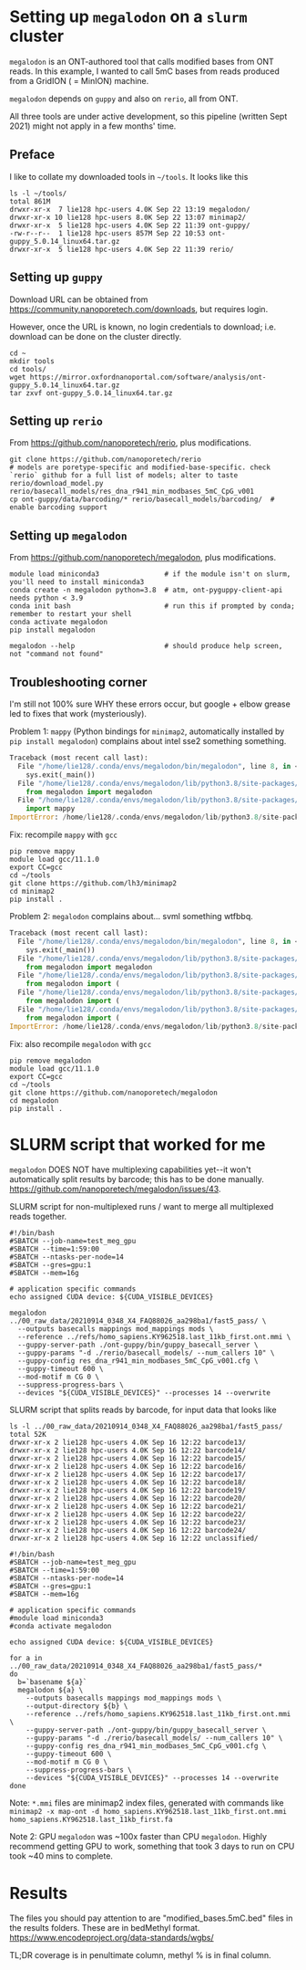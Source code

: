 # Setting up `megalodon` on a `slurm` cluster #

`megalodon` is an ONT-authored tool that calls modified bases from ONT reads. In this example, I wanted to call 5mC bases from reads produced from a GridION ( = MinION) machine.

`megalodon` depends on `guppy` and also on `rerio`, all from ONT.

All three tools are under active development, so this pipeline (written Sept 2021) might not apply in a few months' time.

## Preface ##

I like to collate my downloaded tools in `~/tools`. It looks like this

```shell
ls -l ~/tools/
total 861M
drwxr-xr-x  7 lie128 hpc-users 4.0K Sep 22 13:19 megalodon/
drwxr-xr-x 10 lie128 hpc-users 8.0K Sep 22 13:07 minimap2/
drwxr-xr-x  5 lie128 hpc-users 4.0K Sep 22 11:39 ont-guppy/
-rw-r--r--  1 lie128 hpc-users 857M Sep 22 10:53 ont-guppy_5.0.14_linux64.tar.gz
drwxr-xr-x  5 lie128 hpc-users 4.0K Sep 22 11:39 rerio/
```

## Setting up `guppy` ##

Download URL can be obtained from https://community.nanoporetech.com/downloads, but requires login.

However,  once the URL is known, no login credentials to download; i.e. download can be done on the cluster directly.

```shell
cd ~
mkdir tools
cd tools/
wget https://mirror.oxfordnanoportal.com/software/analysis/ont-guppy_5.0.14_linux64.tar.gz
tar zxvf ont-guppy_5.0.14_linux64.tar.gz
```

## Setting up `rerio` ##

From https://github.com/nanoporetech/rerio, plus modifications.

```shell
git clone https://github.com/nanoporetech/rerio
# models are poretype-specific and modified-base-specific. check `rerio` github for a full list of models; alter to taste
rerio/download_model.py rerio/basecall_models/res_dna_r941_min_modbases_5mC_CpG_v001
cp ont-guppy/data/barcoding/* rerio/basecall_models/barcoding/  # enable barcoding support
```

## Setting up `megalodon` ##

From https://github.com/nanoporetech/megalodon, plus modifications.

```shell
module load miniconda3                # if the module isn't on slurm, you'll need to install miniconda3
conda create -n megalodon python=3.8  # atm, ont-pyguppy-client-api needs python < 3.9
conda init bash                       # run this if prompted by conda; remember to restart your shell
conda activate megalodon
pip install megalodon

megalodon --help                      # should produce help screen, not "command not found"
```

## Troubleshooting corner ##

I'm still not 100% sure WHY these errors occur, but google + elbow grease led to fixes that work (mysteriously).

Problem 1: `mappy` (Python bindings for `minimap2`, automatically installed by `pip install megalodon`) complains about intel sse2 something something.

```py
Traceback (most recent call last):
  File "/home/lie128/.conda/envs/megalodon/bin/megalodon", line 8, in <module>
    sys.exit(_main())
  File "/home/lie128/.conda/envs/megalodon/lib/python3.8/site-packages/megalodon/__main__.py", line 689, in _main
    from megalodon import megalodon
  File "/home/lie128/.conda/envs/megalodon/lib/python3.8/site-packages/megalodon/megalodon.py", line 11, in <module>
    import mappy
ImportError: /home/lie128/.conda/envs/megalodon/lib/python3.8/site-packages/mappy.cpython-38-x86_64-linux-gnu.so: undefined symbol: __intel_sse2_strcpy
```

Fix: recompile `mappy` with `gcc`

```shell
pip remove mappy
module load gcc/11.1.0
export CC=gcc
cd ~/tools
git clone https://github.com/lh3/minimap2
cd minimap2
pip install .
```

Problem 2: `megalodon` complains about... svml something wtfbbq.

```py
Traceback (most recent call last):
  File "/home/lie128/.conda/envs/megalodon/bin/megalodon", line 8, in <module>
    sys.exit(_main())
  File "/home/lie128/.conda/envs/megalodon/lib/python3.8/site-packages/megalodon/__main__.py", line 689, in _main
    from megalodon import megalodon
  File "/home/lie128/.conda/envs/megalodon/lib/python3.8/site-packages/megalodon/megalodon.py", line 15, in <module>
    from megalodon import (
  File "/home/lie128/.conda/envs/megalodon/lib/python3.8/site-packages/megalodon/aggregate.py", line 9, in <module>
    from megalodon import (
  File "/home/lie128/.conda/envs/megalodon/lib/python3.8/site-packages/megalodon/mods.py", line 15, in <module>
    from megalodon import (
ImportError: /home/lie128/.conda/envs/megalodon/lib/python3.8/site-packages/megalodon/decode.cpython-38-x86_64-linux-gnu.so: undefined symbol: __svml_log1pf4
```

Fix: also recompile `megalodon` with `gcc`

```shell
pip remove megalodon
module load gcc/11.1.0
export CC=gcc
cd ~/tools
git clone https://github.com/nanoporetech/megalodon
cd megalodon
pip install .
```

# SLURM script that worked for me #

`megalodon` DOES NOT have multiplexing capabilities yet--it won't automatically split results by barcode; this has to be done manually. \
https://github.com/nanoporetech/megalodon/issues/43. 

SLURM script for non-multiplexed runs / want to merge all multiplexed reads together.

```shell
#!/bin/bash
#SBATCH --job-name=test_meg_gpu
#SBATCH --time=1:59:00
#SBATCH --ntasks-per-node=14
#SBATCH --gres=gpu:1
#SBATCH --mem=16g

# application specific commands
echo assigned CUDA device: ${CUDA_VISIBLE_DEVICES}

megalodon ../00_raw_data/20210914_0348_X4_FAQ88026_aa298ba1/fast5_pass/ \
  --outputs basecalls mappings mod_mappings mods \
  --reference ../refs/homo_sapiens.KY962518.last_11kb_first.ont.mmi \
  --guppy-server-path ./ont-guppy/bin/guppy_basecall_server \
  --guppy-params "-d ./rerio/basecall_models/ --num_callers 10" \
  --guppy-config res_dna_r941_min_modbases_5mC_CpG_v001.cfg \
  --guppy-timeout 600 \
  --mod-motif m CG 0 \
  --suppress-progress-bars \
  --devices "${CUDA_VISIBLE_DEVICES}" --processes 14 --overwrite
```

SLURM script that splits reads by barcode, for input data that looks like

```shell
ls -l ../00_raw_data/20210914_0348_X4_FAQ88026_aa298ba1/fast5_pass/
total 52K
drwxr-xr-x 2 lie128 hpc-users 4.0K Sep 16 12:22 barcode13/
drwxr-xr-x 2 lie128 hpc-users 4.0K Sep 16 12:22 barcode14/
drwxr-xr-x 2 lie128 hpc-users 4.0K Sep 16 12:22 barcode15/
drwxr-xr-x 2 lie128 hpc-users 4.0K Sep 16 12:22 barcode16/
drwxr-xr-x 2 lie128 hpc-users 4.0K Sep 16 12:22 barcode17/
drwxr-xr-x 2 lie128 hpc-users 4.0K Sep 16 12:22 barcode18/
drwxr-xr-x 2 lie128 hpc-users 4.0K Sep 16 12:22 barcode19/
drwxr-xr-x 2 lie128 hpc-users 4.0K Sep 16 12:22 barcode20/
drwxr-xr-x 2 lie128 hpc-users 4.0K Sep 16 12:22 barcode21/
drwxr-xr-x 2 lie128 hpc-users 4.0K Sep 16 12:22 barcode22/
drwxr-xr-x 2 lie128 hpc-users 4.0K Sep 16 12:22 barcode23/
drwxr-xr-x 2 lie128 hpc-users 4.0K Sep 16 12:22 barcode24/
drwxr-xr-x 2 lie128 hpc-users 4.0K Sep 16 12:22 unclassified/
```

```shell
#!/bin/bash
#SBATCH --job-name=test_meg_gpu
#SBATCH --time=1:59:00
#SBATCH --ntasks-per-node=14
#SBATCH --gres=gpu:1
#SBATCH --mem=16g

# application specific commands
#module load miniconda3
#conda activate megalodon

echo assigned CUDA device: ${CUDA_VISIBLE_DEVICES}

for a in ../00_raw_data/20210914_0348_X4_FAQ88026_aa298ba1/fast5_pass/*
do
  b=`basename ${a}`
  megalodon ${a} \
    --outputs basecalls mappings mod_mappings mods \
    --output-directory ${b} \
    --reference ../refs/homo_sapiens.KY962518.last_11kb_first.ont.mmi \
    --guppy-server-path ./ont-guppy/bin/guppy_basecall_server \
    --guppy-params "-d ./rerio/basecall_models/ --num_callers 10" \
    --guppy-config res_dna_r941_min_modbases_5mC_CpG_v001.cfg \
    --guppy-timeout 600 \
    --mod-motif m CG 0 \
    --suppress-progress-bars \
    --devices "${CUDA_VISIBLE_DEVICES}" --processes 14 --overwrite
done
```

Note: `*.mmi` files are minimap2 index files, generated with commands like \
`minimap2 -x map-ont -d homo_sapiens.KY962518.last_11kb_first.ont.mmi homo_sapiens.KY962518.last_11kb_first.fa`

Note 2: GPU `megalodon` was ~100x faster than CPU `megalodon`. Highly recommend getting GPU to work, something that took 3 days to run on CPU took ~40 mins to complete.

# Results #

The files you should pay attention to are "modified_bases.5mC.bed" files in the results folders. These are in bedMethyl format. \
https://www.encodeproject.org/data-standards/wgbs/

TL;DR coverage is in penultimate column, methyl % is in final column.
